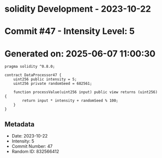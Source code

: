 ﻿# solidity Development - 2023-10-22
# Commit #47 - Intensity Level: 5
# Generated on: 2025-06-07 11:00:30
```solidity
pragma solidity ^0.8.0;

contract DataProcessor47 {
    uint256 public intensity = 5;
    uint256 private randomSeed = 682561;

    function processValue(uint256 input) public view returns (uint256) {
        return input * intensity + randomSeed % 100;
    }
}
```
## Metadata
- Date: 2023-10-22
- Intensity: 5
- Commit Number: 47
- Random ID: 832566412
